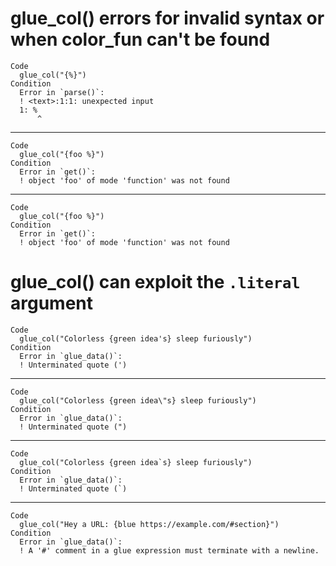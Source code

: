 # glue_col() errors for invalid syntax or when color_fun can't be found

    Code
      glue_col("{%}")
    Condition
      Error in `parse()`:
      ! <text>:1:1: unexpected input
      1: %
          ^

---

    Code
      glue_col("{foo %}")
    Condition
      Error in `get()`:
      ! object 'foo' of mode 'function' was not found

---

    Code
      glue_col("{foo %}")
    Condition
      Error in `get()`:
      ! object 'foo' of mode 'function' was not found

# glue_col() can exploit the `.literal` argument

    Code
      glue_col("Colorless {green idea's} sleep furiously")
    Condition
      Error in `glue_data()`:
      ! Unterminated quote (')

---

    Code
      glue_col("Colorless {green idea\"s} sleep furiously")
    Condition
      Error in `glue_data()`:
      ! Unterminated quote (")

---

    Code
      glue_col("Colorless {green idea`s} sleep furiously")
    Condition
      Error in `glue_data()`:
      ! Unterminated quote (`)

---

    Code
      glue_col("Hey a URL: {blue https://example.com/#section}")
    Condition
      Error in `glue_data()`:
      ! A '#' comment in a glue expression must terminate with a newline.

